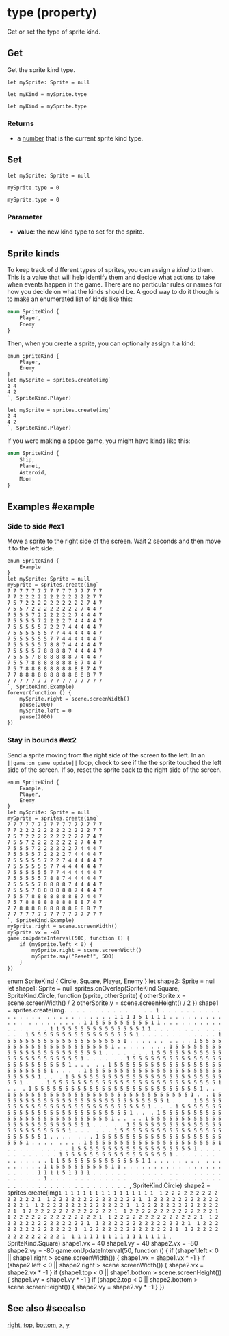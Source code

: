 # type (property)

Get or set the type of sprite kind.

## Get

Get the sprite kind type.

```block
let mySprite: Sprite = null

let myKind = mySprite.type
```

```typescript-ignore
let myKind = mySprite.type
```

### Returns

* a [number](/types/number) that is the current sprite kind type.

## Set

```block
let mySprite: Sprite = null

mySprite.type = 0
```

```typescript-ignore
mySprite.type = 0
```

### Parameter

* **value**: the new kind type to set for the sprite.


## Sprite kinds

To keep track of different types of sprites, you can assign a _kind_ to them. This is a value that will help identify them and decide what actions to take when events happen in the game. There are no particular rules or names for how you decide on what the kinds should be. A good way to do it though is to make an enumerated list of kinds like this:

```typescript
enum SpriteKind {
    Player,
    Enemy
}
```

Then, when you create a sprite, you can optionally assign it a kind:

```block
enum SpriteKind {
    Player,
    Enemy
}
let mySprite = sprites.create(img`
2 4
4 2
`, SpriteKind.Player)
```

```typescript-ignore
let mySprite = sprites.create(img`
2 4
4 2
`, SpriteKind.Player)
```

If you were making a space game, you might have kinds like this:

```typescript
enum SpriteKind {
    Ship,
    Planet,
    Asteroid,
    Moon
}
```


## Examples #example

### Side to side #ex1

Move a sprite to the right side of the screen. Wait 2 seconds and then move it to the left side.

```blocks
enum SpriteKind {
    Example
}
let mySprite: Sprite = null
mySprite = sprites.create(img`
7 7 7 7 7 7 7 7 7 7 7 7 7 7 7 7 
7 7 2 2 2 2 2 2 2 2 2 2 2 2 7 7 
7 5 7 2 2 2 2 2 2 2 2 2 2 7 4 7 
7 5 5 7 2 2 2 2 2 2 2 2 7 4 4 7 
7 5 5 5 7 2 2 2 2 2 2 7 4 4 4 7 
7 5 5 5 5 7 2 2 2 2 7 4 4 4 4 7 
7 5 5 5 5 5 7 2 2 7 4 4 4 4 4 7 
7 5 5 5 5 5 5 7 7 4 4 4 4 4 4 7 
7 5 5 5 5 5 5 7 7 4 4 4 4 4 4 7 
7 5 5 5 5 5 7 8 8 7 4 4 4 4 4 7 
7 5 5 5 5 7 8 8 8 8 7 4 4 4 4 7 
7 5 5 5 7 8 8 8 8 8 8 7 4 4 4 7 
7 5 5 7 8 8 8 8 8 8 8 8 7 4 4 7 
7 5 7 8 8 8 8 8 8 8 8 8 8 7 4 7 
7 7 8 8 8 8 8 8 8 8 8 8 8 8 7 7 
7 7 7 7 7 7 7 7 7 7 7 7 7 7 7 7 
`, SpriteKind.Example)
forever(function () {
    mySprite.right = scene.screenWidth()
    pause(2000)
    mySprite.left = 0
    pause(2000)
})
```

### Stay in bounds #ex2

Send a sprite moving from the right side of the screen to the left. In an ``||game:on game update||`` loop, check to see if the the sprite touched the left side of the screen. If so, reset the sprite back to the right side of the screen.

```blocks
enum SpriteKind {
    Example,
    Player,
    Enemy
}
let mySprite: Sprite = null
mySprite = sprites.create(img`
7 7 7 7 7 7 7 7 7 7 7 7 7 7 7 7 
7 7 2 2 2 2 2 2 2 2 2 2 2 2 7 7 
7 5 7 2 2 2 2 2 2 2 2 2 2 7 4 7 
7 5 5 7 2 2 2 2 2 2 2 2 7 4 4 7 
7 5 5 5 7 2 2 2 2 2 2 7 4 4 4 7 
7 5 5 5 5 7 2 2 2 2 7 4 4 4 4 7 
7 5 5 5 5 5 7 2 2 7 4 4 4 4 4 7 
7 5 5 5 5 5 5 7 7 4 4 4 4 4 4 7 
7 5 5 5 5 5 5 7 7 4 4 4 4 4 4 7 
7 5 5 5 5 5 7 8 8 7 4 4 4 4 4 7 
7 5 5 5 5 7 8 8 8 8 7 4 4 4 4 7 
7 5 5 5 7 8 8 8 8 8 8 7 4 4 4 7 
7 5 5 7 8 8 8 8 8 8 8 8 7 4 4 7 
7 5 7 8 8 8 8 8 8 8 8 8 8 7 4 7 
7 7 8 8 8 8 8 8 8 8 8 8 8 8 7 7 
7 7 7 7 7 7 7 7 7 7 7 7 7 7 7 7 
`, SpriteKind.Example)
mySprite.right = scene.screenWidth()
mySprite.vx = -40
game.onUpdateInterval(500, function () {
    if (mySprite.left < 0) {
        mySprite.right = scene.screenWidth()
        mySprite.say("Reset!", 500)
    }
})

```

enum SpriteKind {
    Circle,
    Square,
    Player,
    Enemy
}
let shape2: Sprite = null
let shape1: Sprite = null
sprites.onOverlap(SpriteKind.Square, SpriteKind.Circle, function (sprite, otherSprite) {
    otherSprite.x = scene.screenWidth() / 2
    otherSprite.y = scene.screenHeight() / 2
})
shape1 = sprites.create(img`
. . . . . . . . . . . . . . . 1 . . . . . . . . . . . . . . . . 
. . . . . . . . . . . 1 1 1 1 5 1 1 1 1 . . . . . . . . . . . . 
. . . . . . . . . 1 1 5 5 5 5 5 5 5 5 5 1 1 . . . . . . . . . . 
. . . . . . . 1 1 5 5 5 5 5 5 5 5 5 5 5 5 5 1 1 . . . . . . . . 
. . . . . . 1 5 5 5 5 5 5 5 5 5 5 5 5 5 5 5 5 5 1 . . . . . . . 
. . . . . 1 5 5 5 5 5 5 5 5 5 5 5 5 5 5 5 5 5 5 5 1 . . . . . . 
. . . . 1 5 5 5 5 5 5 5 5 5 5 5 5 5 5 5 5 5 5 5 5 5 1 . . . . . 
. . . 1 5 5 5 5 5 5 5 5 5 5 5 5 5 5 5 5 5 5 5 5 5 5 5 1 . . . . 
. . . 1 5 5 5 5 5 5 5 5 5 5 5 5 5 5 5 5 5 5 5 5 5 5 5 1 . . . . 
. . 1 5 5 5 5 5 5 5 5 5 5 5 5 5 5 5 5 5 5 5 5 5 5 5 5 5 1 . . . 
. . 1 5 5 5 5 5 5 5 5 5 5 5 5 5 5 5 5 5 5 5 5 5 5 5 5 5 1 . . . 
. 1 5 5 5 5 5 5 5 5 5 5 5 5 5 5 5 5 5 5 5 5 5 5 5 5 5 5 5 1 . . 
. 1 5 5 5 5 5 5 5 5 5 5 5 5 5 5 5 5 5 5 5 5 5 5 5 5 5 5 5 1 . . 
. 1 5 5 5 5 5 5 5 5 5 5 5 5 5 5 5 5 5 5 5 5 5 5 5 5 5 5 5 1 . . 
. 1 5 5 5 5 5 5 5 5 5 5 5 5 5 5 5 5 5 5 5 5 5 5 5 5 5 5 5 1 . . 
1 5 5 5 5 5 5 5 5 5 5 5 5 5 5 5 5 5 5 5 5 5 5 5 5 5 5 5 5 5 1 . 
. 1 5 5 5 5 5 5 5 5 5 5 5 5 5 5 5 5 5 5 5 5 5 5 5 5 5 5 5 1 . . 
. 1 5 5 5 5 5 5 5 5 5 5 5 5 5 5 5 5 5 5 5 5 5 5 5 5 5 5 5 1 . . 
. 1 5 5 5 5 5 5 5 5 5 5 5 5 5 5 5 5 5 5 5 5 5 5 5 5 5 5 5 1 . . 
. 1 5 5 5 5 5 5 5 5 5 5 5 5 5 5 5 5 5 5 5 5 5 5 5 5 5 5 5 1 . . 
. . 1 5 5 5 5 5 5 5 5 5 5 5 5 5 5 5 5 5 5 5 5 5 5 5 5 5 1 . . . 
. . 1 5 5 5 5 5 5 5 5 5 5 5 5 5 5 5 5 5 5 5 5 5 5 5 5 5 1 . . . 
. . . 1 5 5 5 5 5 5 5 5 5 5 5 5 5 5 5 5 5 5 5 5 5 5 5 1 . . . . 
. . . 1 5 5 5 5 5 5 5 5 5 5 5 5 5 5 5 5 5 5 5 5 5 5 5 1 . . . . 
. . . . 1 5 5 5 5 5 5 5 5 5 5 5 5 5 5 5 5 5 5 5 5 5 1 . . . . . 
. . . . . 1 5 5 5 5 5 5 5 5 5 5 5 5 5 5 5 5 5 5 5 1 . . . . . . 
. . . . . . 1 5 5 5 5 5 5 5 5 5 5 5 5 5 5 5 5 5 1 . . . . . . . 
. . . . . . . 1 1 5 5 5 5 5 5 5 5 5 5 5 5 5 1 1 . . . . . . . . 
. . . . . . . . . 1 1 5 5 5 5 5 5 5 5 5 1 1 . . . . . . . . . . 
. . . . . . . . . . . 1 1 1 1 5 1 1 1 1 . . . . . . . . . . . . 
. . . . . . . . . . . . . . . 1 . . . . . . . . . . . . . . . . 
. . . . . . . . . . . . . . . . . . . . . . . . . . . . . . . . 
`, SpriteKind.Circle)
shape2 = sprites.create(img`
1 1 1 1 1 1 1 1 1 1 1 1 1 1 1 1 
1 2 2 2 2 2 2 2 2 2 2 2 2 2 2 1 
1 2 2 2 2 2 2 2 2 2 2 2 2 2 2 1 
1 2 2 2 2 2 2 2 2 2 2 2 2 2 2 1 
1 2 2 2 2 2 2 2 2 2 2 2 2 2 2 1 
1 2 2 2 2 2 2 2 2 2 2 2 2 2 2 1 
1 2 2 2 2 2 2 2 2 2 2 2 2 2 2 1 
1 2 2 2 2 2 2 2 2 2 2 2 2 2 2 1 
1 2 2 2 2 2 2 2 2 2 2 2 2 2 2 1 
1 2 2 2 2 2 2 2 2 2 2 2 2 2 2 1 
1 2 2 2 2 2 2 2 2 2 2 2 2 2 2 1 
1 2 2 2 2 2 2 2 2 2 2 2 2 2 2 1 
1 2 2 2 2 2 2 2 2 2 2 2 2 2 2 1 
1 2 2 2 2 2 2 2 2 2 2 2 2 2 2 1 
1 2 2 2 2 2 2 2 2 2 2 2 2 2 2 1 
1 1 1 1 1 1 1 1 1 1 1 1 1 1 1 1 
`, SpriteKind.Square)
shape1.vx = 40
shape1.vy = 40
shape2.vx = -80
shape2.vy = -80
game.onUpdateInterval(50, function () {
    if (shape1.left < 0 || shape1.right > scene.screenWidth()) {
        shape1.vx = shape1.vx * -1
    }
    if (shape2.left < 0 || shape2.right > scene.screenWidth()) {
        shape2.vx = shape2.vx * -1
    }
    if (shape1.top < 0 || shape1.bottom > scene.screenHeight()) {
        shape1.vy = shape1.vy * -1
    }
    if (shape2.top < 0 || shape2.bottom > scene.screenHeight()) {
        shape2.vy = shape2.vy * -1
    }
})

## See also #seealso

[right](/reference/sprites/sprite/right),
[top](/reference/sprites/sprite/top),
[bottom](/reference/sprites/sprite/bottom),
[x](/reference/sprites/sprite/x),
[y](/reference/sprites/sprite/y)
